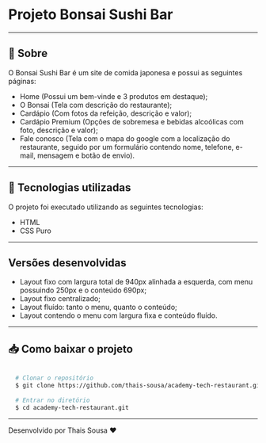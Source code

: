 # Projeto Bonsai Sushi Bar

---

## 📜 Sobre

O Bonsai Sushi Bar é um site de comida japonesa e possui as seguintes páginas:
  - Home (Possui um bem-vinde e 3 produtos em destaque);
  - O Bonsai (Tela com descrição do restaurante);
  - Cardápio (Com fotos da refeição, descrição e valor);
  - Cardápio Premium (Opções de sobremesa e bebidas alcoólicas com foto, descrição e valor);
  - Fale conosco (Tela com o mapa do google com a localização do restaurante, seguido por um formulário contendo nome, telefone, e-mail, mensagem e botão de envio).

---


## 🚀 Tecnologias utilizadas

O projeto foi executado utilizando as seguintes tecnologias:

- HTML
- CSS Puro

---

## Versões desenvolvidas 

  - Layout fixo com largura total de 940px alinhada a esquerda, com menu possuindo 250px e o conteúdo 690px;
  - Layout fixo centralizado;
  - Layout fluído: tanto o menu, quanto o conteúdo;
  - Layout contendo o menu com largura fixa e conteúdo fluído.

---


## 📥 Como baixar o projeto

```bash

  # Clonar o repositório
  $ git clone https://github.com/thais-sousa/academy-tech-restaurant.git
  
  # Entrar no diretório
  $ cd academy-tech-restaurant.git

 ```
---
Desenvolvido por Thais Sousa ❤
